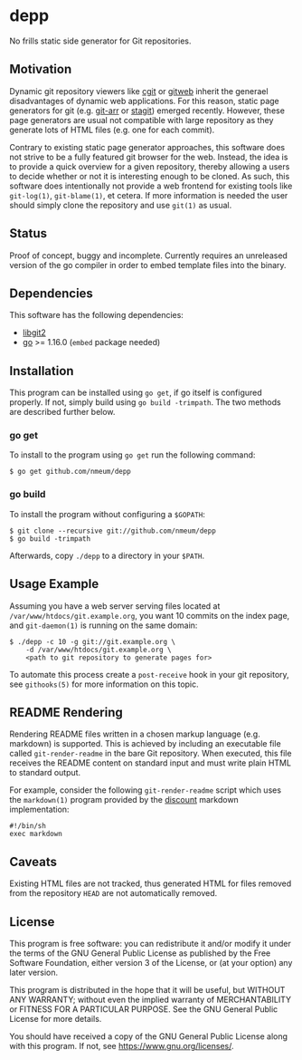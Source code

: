 # depp

No frills static side generator for Git repositories.

## Motivation

Dynamic git repository viewers like [cgit][cgit website] or
[gitweb][gitweb website] inherit the generael disadvantages of dynamic
web applications. For this reason, static page generators for git (e.g.
[git-arr][git-arr website] or [stagit][stagit website]) emerged
recently. However, these page generators are usual not compatible with
large repository as they generate lots of HTML files (e.g. one for each
commit).

Contrary to existing static page generator approaches, this software
does not strive to be a fully featured git browser for the web. Instead,
the idea is to provide a quick overview for a given repository, thereby
allowing a users to decide whether or not it is interesting enough to be
cloned. As such, this software does intentionally not provide a web
frontend for existing tools like `git-log(1)`, `git-blame(1)`, et
cetera. If more information is needed the user should simply clone the
repository and use `git(1)` as usual.

## Status

Proof of concept, buggy and incomplete. Currently requires an unreleased
version of the go compiler in order to embed template files into the binary.

## Dependencies

This software has the following dependencies:

* [libgit2][libgit2 website]
* [go][go website] >= 1.16.0 (`embed` package needed)

## Installation

This program can be installed using `go get`, if go itself is configured
properly. If not, simply build using `go build -trimpath`. The two
methods are described further below.

### go get

To install to the program using `go get` run the following command:

	$ go get github.com/nmeum/depp

### go build

To install the program without configuring a `$GOPATH`:

	$ git clone --recursive git://github.com/nmeum/depp
	$ go build -trimpath

Afterwards, copy `./depp` to a directory in your `$PATH`.

## Usage Example

Assuming you have a web server serving files located at
`/var/www/htdocs/git.example.org`, you want 10 commits on the index
page, and `git-daemon(1)` is running on the same domain:

	$ ./depp -c 10 -g git://git.example.org \
		-d /var/www/htdocs/git.example.org \
		<path to git repository to generate pages for>

To automate this process create a `post-receive` hook in your git
repository, see `githooks(5)` for more information on this topic.

## README Rendering

Rendering README files written in a chosen markup language (e.g.
markdown) is supported. This is achieved by including an executable file
called `git-render-readme` in the bare Git repository. When executed,
this file receives the README content on standard input and must write
plain HTML to standard output.

For example, consider the following `git-render-readme` script which
uses the `markdown(1)` program provided by the [discount][discount website]
markdown implementation:

	#!/bin/sh
	exec markdown

## Caveats

Existing HTML files are not tracked, thus generated HTML for files
removed from the repository `HEAD` are not automatically removed.

## License

This program is free software: you can redistribute it and/or modify it
under the terms of the GNU General Public License as published by the
Free Software Foundation, either version 3 of the License, or (at your
option) any later version.

This program is distributed in the hope that it will be useful, but
WITHOUT ANY WARRANTY; without even the implied warranty of
MERCHANTABILITY or FITNESS FOR A PARTICULAR PURPOSE. See the GNU General
Public License for more details.

You should have received a copy of the GNU General Public License along
with this program. If not, see <https://www.gnu.org/licenses/>.

[cgit website]: https://git.zx2c4.com/cgit/
[gitweb website]: https://git-scm.com/docs/gitweb
[git-arr website]: https://blitiri.com.ar/p/git-arr/
[stagit website]: http://codemadness.nl/git/stagit/log.html
[libgit2 website]: https://libgit2.org/
[go website]: https://golang.org/
[discount website]: http://www.pell.portland.or.us/~orc/Code/discount/
[git2go repo]: https://github.com/libgit2/git2go
[git2go build]: https://github.com/libgit2/git2go#installing
